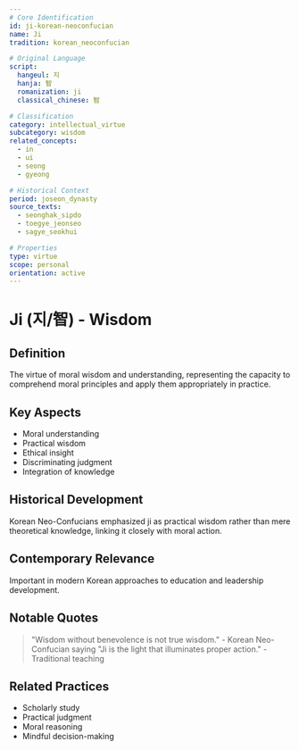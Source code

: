 ```yaml
---
# Core Identification
id: ji-korean-neoconfucian
name: Ji
tradition: korean_neoconfucian

# Original Language
script:
  hangeul: 지
  hanja: 智
  romanization: ji
  classical_chinese: 智

# Classification
category: intellectual_virtue
subcategory: wisdom
related_concepts:
  - in
  - ui
  - seong
  - gyeong

# Historical Context
period: joseon_dynasty
source_texts:
  - seonghak_sipdo
  - toegye_jeonseo
  - sagye_seokhui

# Properties
type: virtue
scope: personal
orientation: active
---
```


# Ji (지/智) - Wisdom

## Definition
The virtue of moral wisdom and understanding, representing the capacity to comprehend moral principles and apply them appropriately in practice.

## Key Aspects
- Moral understanding
- Practical wisdom
- Ethical insight
- Discriminating judgment
- Integration of knowledge

## Historical Development
Korean Neo-Confucians emphasized ji as practical wisdom rather than mere theoretical knowledge, linking it closely with moral action.

## Contemporary Relevance
Important in modern Korean approaches to education and leadership development.

## Notable Quotes
> "Wisdom without benevolence is not true wisdom." - Korean Neo-Confucian saying
> "Ji is the light that illuminates proper action." - Traditional teaching

## Related Practices
- Scholarly study
- Practical judgment
- Moral reasoning
- Mindful decision-making